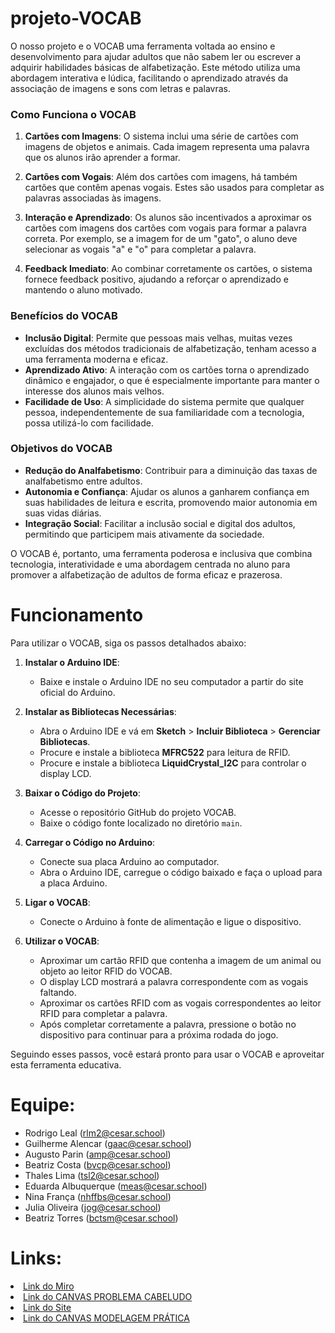 # projeto-VOCAB
O nosso projeto e o VOCAB uma ferramenta voltada ao ensino e desenvolvimento para ajudar adultos que não sabem ler ou escrever a adquirir habilidades básicas de alfabetização. Este método utiliza uma abordagem interativa e lúdica, facilitando o aprendizado através da associação de imagens e sons com letras e palavras.

### Como Funciona o VOCAB

1. **Cartões com Imagens**: O sistema inclui uma série de cartões com imagens de objetos e animais. Cada imagem representa uma palavra que os alunos irão aprender a formar.

2. **Cartões com Vogais**: Além dos cartões com imagens, há também cartões que contêm apenas vogais. Estes são usados para completar as palavras associadas às imagens.

3. **Interação e Aprendizado**: Os alunos são incentivados a aproximar os cartões com imagens dos cartões com vogais para formar a palavra correta. Por exemplo, se a imagem for de um "gato", o aluno deve selecionar as vogais "a" e "o" para completar a palavra.

4. **Feedback Imediato**: Ao combinar corretamente os cartões, o sistema fornece feedback positivo, ajudando a reforçar o aprendizado e mantendo o aluno motivado.

### Benefícios do VOCAB

- **Inclusão Digital**: Permite que pessoas mais velhas, muitas vezes excluídas dos métodos tradicionais de alfabetização, tenham acesso a uma ferramenta moderna e eficaz.
- **Aprendizado Ativo**: A interação com os cartões torna o aprendizado dinâmico e engajador, o que é especialmente importante para manter o interesse dos alunos mais velhos.
- **Facilidade de Uso**: A simplicidade do sistema permite que qualquer pessoa, independentemente de sua familiaridade com a tecnologia, possa utilizá-lo com facilidade.

### Objetivos do VOCAB

- **Redução do Analfabetismo**: Contribuir para a diminuição das taxas de analfabetismo entre adultos.
- **Autonomia e Confiança**: Ajudar os alunos a ganharem confiança em suas habilidades de leitura e escrita, promovendo maior autonomia em suas vidas diárias.
- **Integração Social**: Facilitar a inclusão social e digital dos adultos, permitindo que participem mais ativamente da sociedade.

O VOCAB é, portanto, uma ferramenta poderosa e inclusiva que combina tecnologia, interatividade e uma abordagem centrada no aluno para promover a alfabetização de adultos de forma eficaz e prazerosa.
# Funcionamento
Para utilizar o VOCAB, siga os passos detalhados abaixo:

1. **Instalar o Arduino IDE**:
   - Baixe e instale o Arduino IDE no seu computador a partir do site oficial do Arduino.

2. **Instalar as Bibliotecas Necessárias**:
   - Abra o Arduino IDE e vá em **Sketch** > **Incluir Biblioteca** > **Gerenciar Bibliotecas**.
   - Procure e instale a biblioteca **MFRC522** para leitura de RFID.
   - Procure e instale a biblioteca **LiquidCrystal_I2C** para controlar o display LCD.

3. **Baixar o Código do Projeto**:
   - Acesse o repositório GitHub do projeto VOCAB.
   - Baixe o código fonte localizado no diretório `main`.

4. **Carregar o Código no Arduino**:
   - Conecte sua placa Arduino ao computador.
   - Abra o Arduino IDE, carregue o código baixado e faça o upload para a placa Arduino.

5. **Ligar o VOCAB**:
   - Conecte o Arduino à fonte de alimentação e ligue o dispositivo.

6. **Utilizar o VOCAB**:
   - Aproximar um cartão RFID que contenha a imagem de um animal ou objeto ao leitor RFID do VOCAB.
   - O display LCD mostrará a palavra correspondente com as vogais faltando.
   - Aproximar os cartões RFID com as vogais correspondentes ao leitor RFID para completar a palavra.
   - Após completar corretamente a palavra, pressione o botão no dispositivo para continuar para a próxima rodada do jogo.

Seguindo esses passos, você estará pronto para usar o VOCAB e aproveitar esta ferramenta educativa.

# Equipe:
* Rodrigo Leal (rlm2@cesar.school)
* Guilherme Alencar (gaac@cesar.school)
* Augusto Parin (amp@cesar.school)
* Beatriz Costa (bvcp@cesar.school)
* Thales Lima (tsl2@cesar.school)
* Eduarda Albuquerque (meas@cesar.school)
* Nina França (nhffbs@cesar.school)
* Julia Oliveira (jog@cesar.school)
* Beatriz Torres (bctsm@cesar.school)
# Links:

 <li>
    <a  href="https://miro.com/app/board/uXjVNk2c4A8=/"
      >Link do Miro </a
    >
     <li>
    <a  href="https://www.canva.com/design/DAF_5zR12xo/7beKRmVd1VVMelCQ0m2JnA/edit"
      >Link do CANVAS PROBLEMA CABELUDO</a
    >
    <li>
    <a  href="https://sites.google.com/cesar.school/projeto-1-g5/in%C3%ADcio"
      >Link do Site </a
    >
        <li>
    <a  href="https://www.canva.com/design/DAGCC7F67m4/bUGFaQ6TLqwyTQgcmhHS_A/edit?utm_content=DAGCC7F67m4&utm_campaign=designshare&utm_medium=link2&utm_source=sharebutton"
      >Link do CANVAS MODELAGEM PRÁTICA </a
    >

